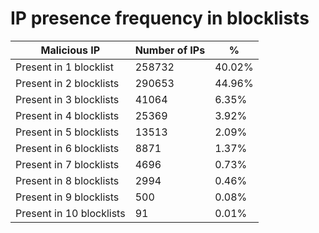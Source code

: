 # IP presence frequency in blocklists
| Malicious IP | Number of IPs | % |
|----|----|----|
| Present in 1 blocklist | 258732 | 40.02% |
| Present in 2 blocklists | 290653 | 44.96% |
| Present in 3 blocklists | 41064 | 6.35% |
| Present in 4 blocklists | 25369 | 3.92% |
| Present in 5 blocklists | 13513 | 2.09% |
| Present in 6 blocklists | 8871 | 1.37% |
| Present in 7 blocklists | 4696 | 0.73% |
| Present in 8 blocklists | 2994 | 0.46% |
| Present in 9 blocklists | 500 | 0.08% |
| Present in 10 blocklists | 91 | 0.01% |
